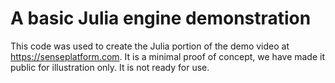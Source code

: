 A basic Julia engine demonstration
==================================

This code was used to create the Julia portion of the demo video at https://senseplatform.com. 
It is a minimal proof of concept, we have made it public for illustration only. It is not ready
for use.
